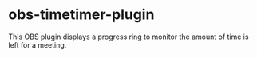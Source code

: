 # obs-timetimer-plugin
This OBS plugin displays a progress ring to monitor the amount of time is left for a meeting.
